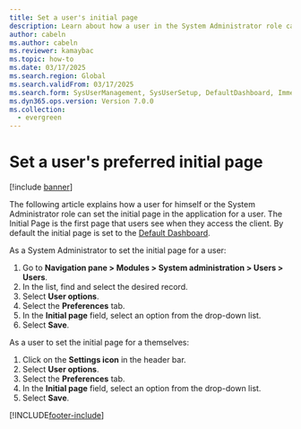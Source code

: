 ```yaml
--- 
title: Set a user's initial page
description: Learn about how a user in the System Administrator role can set the initial page for a user, or s user can set the initial page for themselves. 
author: cabeln
ms.author: cabeln
ms.reviewer: kamaybac
ms.topic: how-to
ms.date: 03/17/2025
ms.search.region: Global
ms.search.validFrom: 03/17/2025
ms.search.form: SysUserManagement, SysUserSetup, DefaultDashboard, ImmersiveHome
ms.dyn365.ops.version: Version 7.0.0 
ms.collection:
  - evergreen
---
```


# Set a user's preferred initial page

[!include [banner](../../includes/banner.md)]

The following article explains how a user for himself or the System Administrator role can set the initial page in the application for a user. The Initial Page is the first page that users see when they access the client.
By default the initial page is set to the [Default Dashboard](../../user-interface/default-dashboard.md).

As a System Administrator to set the initial page for a user:

1. Go to **Navigation pane > Modules > System administration > Users > Users**.
1. In the list, find and select the desired record.
1. Select **User options**.
1. Select the **Preferences** tab.
1. In the **Initial page** field, select an option from the drop-down list.
1. Select **Save**.

As a user to set the initial page for a themselves:

1. Click on the **Settings icon** in the header bar.
1. Select **User options**.
1. Select the **Preferences** tab.
1. In the **Initial page** field, select an option from the drop-down list.
1. Select **Save**.

[!INCLUDE[footer-include](../../../../includes/footer-banner.md)]